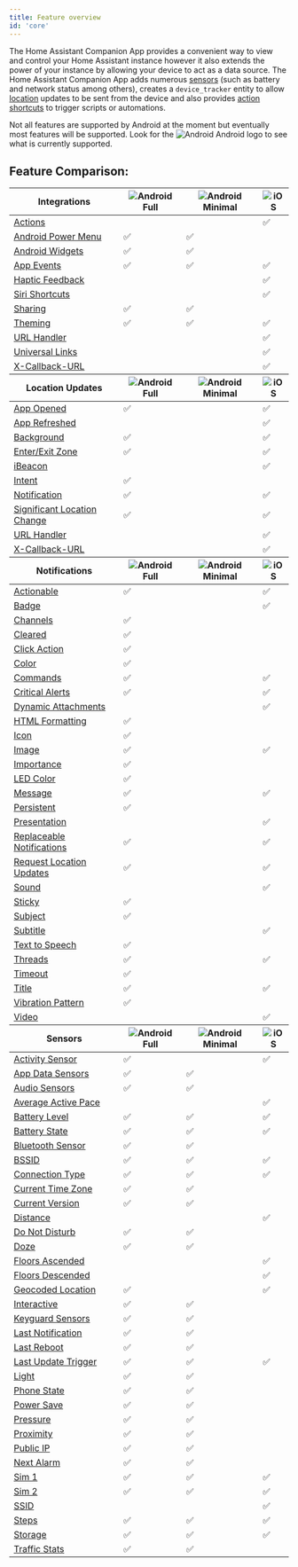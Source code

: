```yaml
---
title: Feature overview
id: 'core'
---
```


The Home Assistant Companion App provides a convenient way to view and control your Home Assistant instance however it also extends the power of your instance by allowing your device to act as a data source. The Home Assistant Companion App adds numerous [sensors](sensors.md) (such as battery and network status among others), creates a `device_tracker` entity to allow [location](location.md) updates to be sent from the device and also provides [action shortcuts](actions.md) to trigger scripts or automations.

Not all features are supported by Android at the moment but eventually most features will be supported.  Look for the ![Android](/assets/android.svg) Android logo to see what is currently supported.

## Feature Comparison:

<table className="core-table">
  <thead>
    <tr>
      <th><strong>Integrations</strong></th>
      <th><img alt="Android" src="/assets/android.svg" /> Full</th>
      <th><img alt="Android" src="/assets/android.svg" /> Minimal</th>
      <th><img alt="iOS" src="/assets/iOS.svg" /></th>
      </tr>
  </thead>
  <tbody>
    <tr>
      <td><a href="/docs/core/actions">Actions</a></td>
      <td></td>
      <td></td>
      <td>✅</td>
    </tr>
    <tr>
      <td><a href="/docs/integrations/android-power-menu">Android Power Menu</a></td>
      <td>✅</td>
      <td>✅</td>
      <td></td>
    </tr>
    <tr>
      <td><a href="/docs/integrations/android-widgets">Android Widgets</a></td>
      <td>✅</td>
      <td>✅</td>
      <td></td>
    </tr>
    <tr>
      <td><a href="/docs/integrations/app-events">App Events</a></td>
      <td>✅</td>
      <td>✅</td>
      <td>✅</td>
    </tr>
    <tr>
      <td><a href="/docs/integrations/haptics">Haptic Feedback</a></td>
      <td></td>
      <td></td>
      <td>✅</td>
    </tr>
    <tr>
      <td><a href="/docs/integrations/siri-shortcuts">Siri Shortcuts</a></td>
      <td></td>
      <td></td>
      <td>✅</td>
    </tr>
    <tr>
      <td><a href="/docs/integrations/sharing">Sharing</a></td>
      <td>✅</td>
      <td>✅</td>
      <td></td>
    </tr>
    <tr>
      <td><a href="/docs/integrations/theming">Theming</a></td>
      <td>✅</td>
      <td>✅</td>
      <td>✅</td>
    </tr>
    <tr>
      <td><a href="/docs/integrations/url-handler">URL Handler</a></td>
      <td></td>
      <td></td>
      <td>✅</td>
    </tr>
    <tr>
      <td><a href="/docs/integrations/universal-links">Universal Links</a></td>
      <td></td>
      <td></td>
      <td>✅</td>
    </tr>
    <tr>
      <td><a href="/docs/integrations/x-callback-url">X-Callback-URL</a></td>
      <td></td>
      <td></td>
      <td>✅</td>
    </tr>
  </tbody>
  <thead>
    <tr>
      <th><strong>Location Updates</strong></th>
      <th><img alt="Android" src="/assets/android.svg" /> Full</th>
      <th><img alt="Android" src="/assets/android.svg" /> Minimal</th>
      <th><img alt="iOS" src="/assets/iOS.svg" /></th>
    </tr>
  </thead>
  <tbody>
    <tr>
      <td><a href="/docs/core/location#overview">App Opened</a></td>
      <td>✅</td>
      <td></td>
      <td>✅</td>
    </tr>
    <tr>
      <td><a href="/docs/core/location#overview">App Refreshed</a></td>
      <td></td>
      <td></td>
      <td>✅</td>
    </tr>
    <tr>
      <td><a href="/docs/core/location#overview">Background</a></td>
      <td>✅</td>
      <td></td>
      <td>✅</td>
    </tr>
    <tr>
      <td><a href="/docs/core/location#location-tracking-in-home-assistant-zones">Enter/Exit Zone</a></td>
      <td>✅</td>
      <td></td>
      <td>✅</td>
    </tr>
    <tr>
      <td><a href="/docs/core/location#ibeacons">iBeacon</a></td>
      <td></td>
      <td></td>
      <td>✅</td>
    </tr>
    <tr>
      <td><a href="/docs/core/location#sending-an-intent">Intent</a></td>
      <td>✅</td>
      <td></td>
      <td></td>
    </tr>
    <tr>
      <td><a href="/docs/notifications/notification-commands#request-location-updates">Notification</a></td>
      <td>✅</td>
      <td></td>
      <td>✅</td>
    </tr>
    <tr>
      <td><a href="/docs/core/location#location-tracking-when-outside-a-home-assistant-zone">Significant Location Change</a></td>
      <td>✅</td>
      <td></td>
      <td>✅</td>
    </tr>
    <tr>
      <td><a href="/docs/core/location#overview">URL Handler</a></td>
      <td></td>
      <td></td>
      <td>✅</td>
    </tr>
    <tr>
      <td><a href="/docs/core/location#overview">X-Callback-URL</a></td>
      <td></td>
      <td></td>
      <td>✅</td>
    </tr>
  </tbody>
  <thead>
    <tr>
      <th><strong>Notifications</strong></th>
      <th><img alt="Android" src="/assets/android.svg" /> Full</th>
      <th><img alt="Android" src="/assets/android.svg" /> Minimal</th>
      <th><img alt="iOS" src="/assets/iOS.svg" /></th>
    </tr>
  </thead>
  <tbody>
    <tr>
      <td><a href="/docs/notifications/actionable-notifications">Actionable</a></td>
      <td>✅</td>
      <td></td>
      <td>✅</td>
    </tr>
    <tr>
      <td><a href="/docs/notifications/notifications-basic#badge">Badge</a></td>
      <td></td>
      <td></td>
      <td>✅</td>
    </tr>
    <tr>
      <td><a href="/docs/notifications/notifications-basic#notification-channels">Channels</a></td>
      <td>✅</td>
      <td></td>
      <td></td>
    </tr>
    <tr>
      <td><a href="/docs/notifications/notification-cleared">Cleared</a></td>
      <td>✅</td>
      <td></td>
      <td></td>
    </tr>
    <tr>
      <td><a href="/docs/notifications/notifications-basic#notification-click-action">Click Action</a></td>
      <td>✅</td>
      <td></td>
      <td></td>
    </tr>
    <tr>
      <td><a href="/docs/notifications/notifications-basic#notification-color">Color</a></td>
      <td>✅</td>
      <td></td>
      <td></td>
    </tr>
    <tr>
      <td><a href="/docs/notifications/notification-commands">Commands</a></td>
      <td>✅</td>
      <td></td>
      <td>✅</td>
    </tr>
    <tr>
      <td><a href="/docs/notifications/critical-notifications">Critical Alerts</a></td>
      <td>✅</td>
      <td></td>
      <td>✅</td>
    </tr>
    <tr>
      <td><a href="/docs/notifications/dynamic-content">Dynamic Attachments</a></td>
      <td></td>
      <td></td>
      <td>✅</td>
    </tr>
    <tr>
      <td><a href="/docs/notifications/notifications-basic#notification-message-html-formatting">HTML Formatting</a></td>
      <td>✅</td>
      <td></td>
      <td></td>
    </tr>
    <tr>
      <td><a href="/docs/notifications/notifications-basic#notification-icon">Icon</a></td>
      <td>✅</td>
      <td></td>
      <td></td>
    </tr>
    <tr>
      <td><a href="/docs/notifications/notification-attachments">Image</a></td>
      <td>✅</td>
      <td></td>
      <td>✅</td>
    </tr>
    <tr>
      <td><a href="/docs/notifications/notifications-basic#notification-channel-importance">Importance</a></td>
      <td>✅</td>
      <td></td>
      <td></td>
    </tr>
    <tr>
      <td><a href="/docs/notifications/notifications-basic#notification-led-color">LED Color</a></td>
      <td>✅</td>
      <td></td>
      <td></td>
    </tr>
    <tr>
      <td><a href="/docs/notifications/notifications-basic">Message</a></td>
      <td>✅</td>
      <td></td>
      <td>✅</td>
    </tr>
    <tr>
      <td><a href="/docs/notifications/notifications-basic#persistent-notification">Persistent</a></td>
      <td>✅</td>
      <td></td>
      <td></td>
    </tr>
    <tr>
      <td><a href="/docs/notifications/notifications-basic#controlling-how-a-notification-is-displayed-when-in-the-foreground">Presentation</a></td>
      <td></td>
      <td></td>
      <td>✅</td>
    </tr>
    <tr>
      <td><a href="/docs/notifications/notifications-basic#replacing-notifications">Replaceable Notifications</a></td>
      <td>✅</td>
      <td></td>
      <td>✅</td>
    </tr>
    <tr>
      <td><a href="/docs/notifications/notification-commands#request-location-updates">Request Location Updates</a></td>
      <td>✅</td>
      <td></td>
      <td>✅</td>
    </tr>
    <tr>
      <td><a href="/docs/notifications/notification-sounds">Sound</a></td>
      <td></td>
      <td></td>
      <td>✅</td>
    </tr>
    <tr>
      <td><a href="/docs/notifications/notifications-basic#sticky-notification">Sticky</a></td>
      <td>✅</td>
      <td></td>
      <td></td>
    </tr>
    <tr>
      <td><a href="/docs/notifications/notifications-basic#notification-subject">Subject</a></td>
      <td>✅</td>
      <td></td>
      <td></td>
    </tr>
    <tr>
      <td><a href="/docs/notifications/notifications-basic#subtitle">Subtitle</a></td>
      <td></td>
      <td></td>
      <td>✅</td>
    </tr>
    <tr>
      <td><a href="/docs/notifications/notifications-basic#text-to-speech-notifications">Text to Speech</a></td>
      <td>✅</td>
      <td></td>
      <td></td>
    </tr>
    <tr>
      <td><a href="/docs/notifications/notifications-basic#thread-id-grouping-notifications">Threads</a></td>
      <td>✅</td>
      <td></td>
      <td>✅</td>
    </tr>
    <tr>
      <td><a href="/docs/notifications/notifications-basic#notification-timeout">Timeout</a></td>
      <td>✅</td>
      <td></td>
      <td></td>
    </tr>
    <tr>
      <td><a href="/docs/notifications/notifications-basic">Title</a></td>
      <td>✅</td>
      <td></td>
      <td>✅</td>
    </tr>
    <tr>
      <td><a href="/docs/notifications/notifications-basic#notification-vibration-pattern">Vibration Pattern</a></td>
      <td>✅</td>
      <td></td>
      <td></td>
    </tr>
    <tr>
      <td><a href="/docs/notifications/notification-attachments">Video</a></td>
      <td></td>
      <td></td>
      <td>✅</td>
    </tr>
  </tbody>
  <thead>
    <tr>
      <th><strong>Sensors</strong></th>
      <th><img alt="Android" src="/assets/android.svg" /> Full</th>
      <th><img alt="Android" src="/assets/android.svg" /> Minimal</th>
      <th><img alt="iOS" src="/assets/iOS.svg" /></th>
    </tr>
  </thead>
  <tbody>
    <tr>
      <td><a href="/docs/core/sensors#activity-sensor">Activity Sensor</a></td>
      <td>✅</td>
      <td></td>
      <td>✅</td>
    </tr>
    <tr>
      <td><a href="/docs/core/sensors#app-data-sensors">App Data Sensors</a></td>
      <td>✅</td>
      <td>✅</td>
      <td></td>
    </tr>
    <tr>
      <td><a href="/docs/core/sensors#audio-sensors">Audio Sensors</a></td>
      <td>✅</td>
      <td>✅</td>
      <td></td>
    </tr>
    <tr>
      <td><a href="/docs/core/sensors#pedometer-sensors">Average Active Pace</a></td>
      <td></td>
      <td></td>
      <td>✅</td>
    </tr>
    <tr>
      <td><a href="/docs/core/sensors#battery-sensors">Battery Level</a></td>
      <td>✅</td>
      <td>✅</td>
      <td>✅</td>
    </tr>
    <tr>
      <td><a href="/docs/core/sensors#battery-sensors">Battery State</a></td>
      <td>✅</td>
      <td>✅</td>
      <td>✅</td>
    </tr>
    <tr>
      <td><a href="/docs/core/sensors#bluetooth-sensor">Bluetooth Sensor</a></td>
      <td>✅</td>
      <td>✅</td>
      <td></td>
    </tr>
    <tr>
      <td><a href="/docs/core/sensors#connection-type-sensor">BSSID</a></td>
      <td>✅</td>
      <td>✅</td>
      <td>✅</td>
    </tr>
    <tr>
      <td><a href="/docs/core/sensors#connection-type-sensor">Connection Type</a></td>
      <td>✅</td>
      <td>✅</td>
      <td>✅</td>
    </tr>
    <tr>
      <td><a href="/docs/core/sensors#current-time-zone-sensor">Current Time Zone</a></td>
      <td>✅</td>
      <td>✅</td>
      <td></td>
    </tr>
    <tr>
      <td><a href="/docs/core/sensors#current-version-sensor">Current Version</a></td>
      <td>✅</td>
      <td>✅</td>
      <td></td>
    </tr>
    <tr>
      <td><a href="/docs/core/sensors#pedometer-sensors">Distance</a></td>
      <td></td>
      <td></td>
      <td>✅</td>
    </tr>
    <tr>
      <td><a href="/docs/core/sensors#do-not-disturb-sensor">Do Not Disturb</a></td>
      <td>✅</td>
      <td>✅</td>
      <td></td>
    </tr>
    <tr>
      <td><a href="/docs/core/sensors#doze-sensor">Doze</a></td>
      <td>✅</td>
      <td>✅</td>
      <td></td>
    </tr>
    <tr>
      <td><a href="/docs/core/sensors#pedometer-sensors">Floors Ascended</a></td>
      <td></td>
      <td></td>
      <td>✅</td>
    </tr>
    <tr>
      <td><a href="/docs/core/sensors#pedometer-sensors">Floors Descended</a></td>
      <td></td>
      <td></td>
      <td>✅</td>
    </tr>
    <tr>
      <td><a href="/docs/core/sensors#geocoded-location-sensor">Geocoded Location</a></td>
      <td>✅</td>
      <td></td>
      <td>✅</td>
    </tr>
    <tr>
      <td><a href="/docs/core/sensors#interactive-sensor">Interactive</a></td>
      <td>✅</td>
      <td>✅</td>
      <td></td>
    </tr>
    <tr>
      <td><a href="/docs/core/sensors#keyguard-sensors">Keyguard Sensors</a></td>
      <td>✅</td>
      <td>✅</td>
      <td></td>
    </tr>
    <tr>
      <td><a href="/docs/core/sensors#last-notification-sensor">Last Notification</a></td>
      <td>✅</td>
      <td>✅</td>
      <td></td>
    </tr>
    <tr>
      <td><a href="/docs/core/sensors#last-reboot-sensor">Last Reboot</a></td>
      <td>✅</td>
      <td>✅</td>
      <td></td>
    </tr>
    <tr>
      <td><a href="/docs/core/sensors#last-update-trigger-sensor">Last Update Trigger</a></td>
      <td>✅</td>
      <td>✅</td>
      <td>✅</td>
    </tr>
    <tr>
      <td><a href="/docs/core/sensors#light-sensor">Light</a></td>
      <td>✅</td>
      <td>✅</td>
      <td></td>
    </tr>
    <tr>
      <td><a href="/docs/core/sensors#phone-state-sensor">Phone State</a></td>
      <td>✅</td>
      <td>✅</td>
      <td></td>
    </tr>
    <tr>
      <td><a href="/docs/core/sensors#power-save-sensor">Power Save</a></td>
      <td>✅</td>
      <td>✅</td>
      <td></td>
    </tr>
    <tr>
      <td><a href="/docs/core/sensors#pressure-sensor">Pressure</a></td>
      <td>✅</td>
      <td>✅</td>
      <td></td>
    </tr>
    <tr>
      <td><a href="/docs/core/sensors#proximity-sensor">Proximity</a></td>
      <td>✅</td>
      <td>✅</td>
      <td></td>
    </tr>
    <tr>
      <td><a href="/docs/core/sensors#public-ip-sensor">Public IP</a></td>
      <td>✅</td>
      <td>✅</td>
      <td></td>
    </tr>
    <tr>
      <td><a href="/docs/core/sensors#next-alarm-sensor">Next Alarm</a></td>
      <td>✅</td>
      <td>✅</td>
      <td></td>
    </tr>
    <tr>
      <td><a href="/docs/core/sensors#cellular-provider-sensor">Sim 1</a></td>
      <td>✅</td>
      <td>✅</td>
      <td>✅</td>
    </tr>
    <tr>
      <td><a href="/docs/core/sensors#cellular-provider-sensor">Sim 2</a></td>
      <td>✅</td>
      <td>✅</td>
      <td>✅</td>
    </tr>
    <tr>
      <td><a href="/docs/core/sensors">SSID</a></td>
      <td></td>
      <td></td>
      <td>✅</td>
    </tr>
    <tr>
      <td><a href="/docs/core/sensors#pedometer-sensors">Steps</a></td>
      <td>✅</td>
      <td>✅</td>
      <td>✅</td>
    </tr>
    <tr>
      <td><a href="/docs/core/sensors#storage-sensor">Storage</a></td>
      <td>✅</td>
      <td>✅</td>
      <td>✅</td>
    </tr>
    <tr>
      <td><a href="/docs/core/sensors#traffic-stats-sensor">Traffic Stats</a></td>
      <td>✅</td>
      <td>✅</td>
      <td></td>
    </tr>
  </tbody>
</table>
